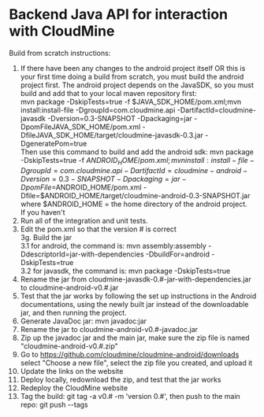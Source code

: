 Backend Java API for interaction with CloudMine
======

Build from scratch instructions:  
1. If there have been any changes to the android project itself OR this is your first time doing a build from scratch, you must build the android project first. The android project depends on the JavaSDK, so you must build and add that to your local maven repository first:  
mvn package -DskipTests=true -f $JAVA_SDK_HOME/pom.xml;mvn install:install-file -DgroupId=com.cloudmine.api -DartifactId=cloudmine-javasdk -Dversion=0.3-SNAPSHOT -Dpackaging=jar -DpomFileJAVA_SDK_HOME/pom.xml -DfileJAVA_SDK_HOME/target/cloudmine-javasdk-0.3.jar -DgeneratePom=true  
Then use this command to build and add the android sdk:
mvn package -DskipTests=true -f $ANDROID_HOME/pom.xml;mvn install:install-file -DgroupId=com.cloudmine.api -DartifactId=cloudmine-android -Dversion=0.3-SNAPSHOT -Dpackaging=jar -DpomFile=$ANDROID_HOME/pom.xml -Dfile=$ANDROID_HOME/target/cloudmine-android-0.3-SNAPSHOT.jar  
where $ANDROID_HOME = the home directory of the android project.  
If you haven't  
2. Run all of the integration and unit tests.  
3. Edit the pom.xml so that the version # is correct  
3g. Build the jar  
3.1 for android, the command is: mvn assembly:assembly -DdescriptorId=jar-with-dependencies -DbuildFor=android -DskipTests=true  
3.2 for javasdk, the command is: mvn package -DskipTests=true  
4. Rename the jar from cloudmine-javasdk-0.#-jar-with-dependencies.jar to cloudmine-android-v0.#.jar  
5. Test that the jar works by following the set up instructions in the Android documentations, using the newly built jar instead of the downloadable jar, and then running the project.  
6. Generate JavaDoc jar: mvn javadoc:jar   
7. Rename the jar to cloudmine-android-v0.#-javadoc.jar  
8. Zip up the javadoc jar and the main jar, make sure the zip file is named "cloudmine-android-v0.#.zip"  
9. Go to https://github.com/cloudmine/cloudmine-android/downloads select "Choose a new file", select the zip file you created, and upload it  
10. Update the links on the website  
11. Deploy locally, redownload the zip, and test that the jar works  
12. Redeploy the CloudMine website  
13. Tag the build: git tag -a v0.# -m 'version 0.#', then push to the main repo: git push --tags  